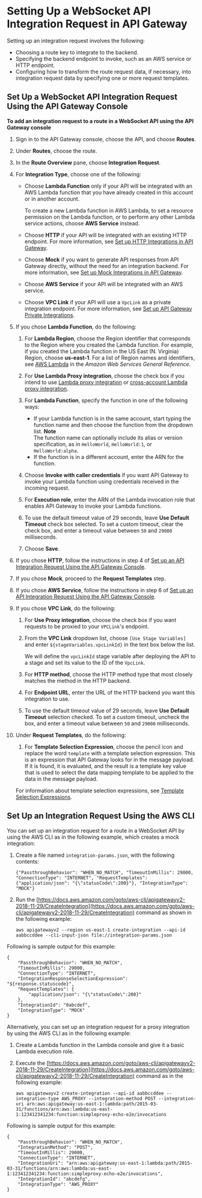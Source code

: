 # Setting Up a WebSocket API Integration Request in API Gateway<a name="apigateway-websocket-api-integration-requests"></a>

Setting up an integration request involves the following:
+ Choosing a route key to integrate to the backend\.
+ Specifying the backend endpoint to invoke, such as an AWS service or HTTP endpoint\.
+ Configuring how to transform the route request data, if necessary, into integration request data by specifying one or more request templates\.

## Set Up a WebSocket API Integration Request Using the API Gateway Console<a name="apigateway-websocket-api-integration-request-using-console"></a>

**To add an integration request to a route in a WebSocket API using the API Gateway console**

1. Sign in to the API Gateway console, choose the API, and choose **Routes**\.

1. Under **Routes**, choose the route\.

1. In the **Route Overview** pane, choose **Integration Request**\.

1. For **Integration Type**, choose one of the following:
   + Choose **Lambda Function** only if your API will be integrated with an AWS Lambda function that you have already created in this account or in another account\.

     To create a new Lambda function in AWS Lambda, to set a resource permission on the Lambda function, or to perform any other Lambda service actions, choose **AWS Service** instead\.
   + Choose **HTTP** if your API will be integrated with an existing HTTP endpoint\. For more information, see [Set up HTTP Integrations in API Gateway](setup-http-integrations.md)\.
   + Choose **Mock** if you want to generate API responses from API Gateway directly, without the need for an integration backend\. For more information, see [Set up Mock Integrations in API Gateway](how-to-mock-integration.md)\.
   + Choose **AWS Service** if your API will be integrated with an AWS service\.
   + Choose **VPC Link** if your API will use a `VpcLink` as a private integration endpoint\. For more information, see [Set up API Gateway Private Integrations](set-up-private-integration.md)\.

1. If you chose **Lambda Function**, do the following:

   1. For **Lambda Region**, choose the Region identifier that corresponds to the Region where you created the Lambda function\. For example, if you created the Lambda function in the US East \(N\. Virginia\) Region, choose **us\-east\-1**\. For a list of Region names and identifiers, see [AWS Lambda](https://docs.aws.amazon.com/general/latest/gr/rande.html#lambda_region) in the *Amazon Web Services General Reference*\.

   1. For **Use Lambda Proxy integration**, choose the check box if you intend to use [Lambda proxy integration](set-up-lambda-proxy-integrations.md#api-gateway-create-api-as-simple-proxy) or [cross\-account Lambda proxy integration](apigateway-cross-account-lambda-integrations.md)\.

   1. For **Lambda Function**, specify the function in one of the following ways:
      + If your Lambda function is in the same account, start typing the function name and then choose the function from the dropdown list\.
**Note**  
The function name can optionally include its alias or version specification, as in `HelloWorld`, `HelloWorld:1`, or `HelloWorld:alpha`\.
      + If the function is in a different account, enter the ARN for the function\.

   1. Choose **Invoke with caller credentials** if you want API Gateway to invoke your Lambda function using credentials received in the incoming request\.

   1. For **Execution role**, enter the ARN of the Lambda invocation role that enables API Gateway to invoke your Lambda functions\.

   1. To use the default timeout value of 29 seconds, leave **Use Default Timeout** check box selected\. To set a custom timeout, clear the check box, and enter a timeout value between `50` and `29000` milliseconds\.

   1. Choose **Save**\.

1. If you chose **HTTP**, follow the instructions in step 4 of [Set up an API Integration Request Using the API Gateway Console](how-to-method-settings-console.md)\.

1. If you chose **Mock**, proceed to the **Request Templates** step\.

1. If you chose **AWS Service**, follow the instructions in step 6 of [Set up an API Integration Request Using the API Gateway Console](how-to-method-settings-console.md)\.

1. If you chose **VPC Link**, do the following:

   1. For **Use Proxy integration**, choose the check box if you want requests to be proxied to your `VPCLink`'s endpoint\.

   1. From the **VPC Link** dropdown list, choose `[Use Stage Variables]` and enter `${stageVariables.vpcLinkId}` in the text box below the list\.

      We will define the `vpcLinkId` stage variable after deploying the API to a stage and set its value to the ID of the `VpcLink`\.

   1. For **HTTP method**, choose the HTTP method type that most closely matches the method in the HTTP backend\.

   1. For **Endpoint URL**, enter the URL of the HTTP backend you want this integration to use\.

   1. To use the default timeout value of 29 seconds, leave **Use Default Timeout** selection checked\. To set a custom timeout, uncheck the box, and enter a timeout value between `50` and `29000` milliseconds\.

1. Under **Request Templates**, do the following:

   1. For **Template Selection Expression**, choose the pencil icon and replace the word `template` with a template selection expression\. This is an expression that API Gateway looks for in the message payload\. If it is found, it is evaluated, and the result is a template key value that is used to select the data mapping template to be applied to the data in the message payload\.

     For information about template selection expressions, see [Template Selection Expressions](websocket-api-data-transformations.md#apigateway-websocket-api-template-selection-expressions)\.

## Set Up an Integration Request Using the AWS CLI<a name="apigateway-websocket-api-integration-request-using-awscli"></a>

You can set up an integration request for a route in a WebSocket API by using the AWS CLI as in the following example, which creates a mock integration:

1. Create a file named `integration-params.json`, with the following contents:

   ```
   {"PassthroughBehavior": "WHEN_NO_MATCH", "TimeoutInMillis": 29000, "ConnectionType": "INTERNET", "RequestTemplates": {"application/json": "{\"statusCode\":200}"}, "IntegrationType": "MOCK"}
   ```

1. Run the [https://docs.aws.amazon.com/goto/aws-cli/apigatewayv2-2018-11-29/CreateIntegration](https://docs.aws.amazon.com/goto/aws-cli/apigatewayv2-2018-11-29/CreateIntegration) command as shown in the following example:

   ```
   aws apigatewayv2 --region us-east-1 create-integration --api-id aabbccddee --cli-input-json file://integration-params.json
   ```

Following is sample output for this example:

```
{
    "PassthroughBehavior": "WHEN_NO_MATCH",
    "TimeoutInMillis": 29000,
    "ConnectionType": "INTERNET",
    "IntegrationResponseSelectionExpression": "${response.statuscode}",
    "RequestTemplates": {
        "application/json": "{\"statusCode\":200}"
    },
    "IntegrationId": "0abcdef",
    "IntegrationType": "MOCK"
}
```

Alternatively, you can set up an integration request for a proxy integration by using the AWS CLI as in the following example:

1. Create a Lambda function in the Lambda console and give it a basic Lambda execution role\.

1. Execute the [https://docs.aws.amazon.com/goto/aws-cli/apigatewayv2-2018-11-29/CreateIntegration](https://docs.aws.amazon.com/goto/aws-cli/apigatewayv2-2018-11-29/CreateIntegration) command as in the following example:

   ```
   aws apigatewayv2 create-integration --api-id aabbccddee --integration-type AWS_PROXY --integration-method POST --integration-uri arn:aws:apigateway:us-east-1:lambda:path/2015-03-31/functions/arn:aws:lambda:us-east-1:123412341234:function:simpleproxy-echo-e2e/invocations
   ```

Following is sample output for this example:

```
{
    "PassthroughBehavior": "WHEN_NO_MATCH",
    "IntegrationMethod": "POST",
    "TimeoutInMillis": 29000,
    "ConnectionType": "INTERNET",
    "IntegrationUri": "arn:aws:apigateway:us-east-1:lambda:path/2015-03-31/functions/arn:aws:lambda:us-east-1:123412341234:function:simpleproxy-echo-e2e/invocations",
    "IntegrationId": "abcdefg",
    "IntegrationType": "AWS_PROXY"
}
```